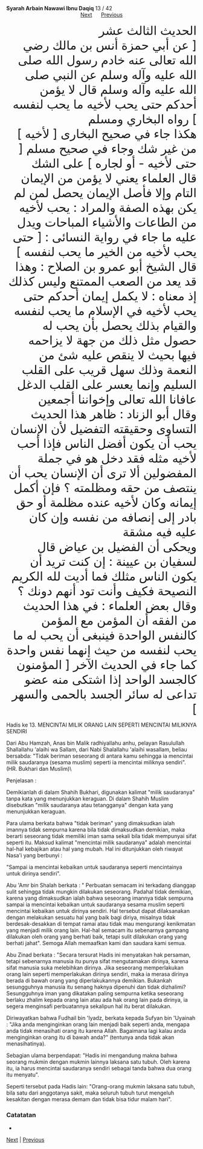 <tr><td align=center><b>Syarah Arbain Nawawi Ibnu Daqiq</b> 13 / 42<br></td></tr><tr><td valign=top><center><a href='14'>Next</a> &nbsp; &nbsp; &nbsp;<a href='12'>Previous</a></center><section class='nass'><p lang='ar' dir='rtl' align=right><font size=6> الحديث الثالث عشر <br />
[ عن أبي حمزة أنس بن مالك رضي الله تعالى عنه خادم رسول الله صلى الله عليه وآله وسلم عن النبي صلى الله عليه وآله وسلم قال لا يؤمن أحدكم حتى يحب لأخيه ما يحب لنفسه ] رواه البخاري ومسلم <br />
هكذا جاء في صحيح البخارى [ لأخيه ] من غير شك وجاء في صحيح مسلم [ حتى لأخيه - أو لجاره ] على الشك <br />
قال العلماء يعني لا يؤمن من الإيمان التام وإلا فأصل الإيمان يحصل لمن لم يكن بهذه الصفة والمراد : يحب لأخيه من الطاعات والأشياء المباحات ويدل عليه ما جاء في رواية النسائى : [ حتى يحب لأخيه من الخير ما يحب لنفسه ] قال الشيخ أبو عمرو بن الصلاح : وهذا قد يعد من الصعب الممتنع وليس كذلك إذ معناه : لا يكمل إيمان أحدكم حتى يحب لأخيه في الإسلام ما يحب لنفسه والقيام بذلك يحصل بأن يحب له حصول مثل ذلك من جهة لا يزاحمه فيها بحيث لا ينقص عليه شئ من النعمة وذلك سهل قريب على القلب السليم وإنما يعسر على القلب الدغل عافانا الله تعالى وإخواننا أجمعين <br />
وقال أبو الزناد : ظاهر هذا الحديث التساوى وحقيقته التفضيل لأن الإنسان يحب أن يكون أفضل الناس فإذا أحب لأخيه مثله فقد دخل هو في جملة المفضولين ألا ترى أن الإنسان يحب أن ينتصف من حقه ومظلمته ؟ فإن أكمل إيمانه وكان لأخيه عنده مظلمة أو حق بادر إلى إنصافه من نفسه وإن كان عليه فيه مشقة <br />
ويحكى أن الفضيل بن عياض قال لسفيان بن عيينة : إن كنت تريد أن يكون الناس مثلك فما أديت لله الكريم النصيحة فكيف وأنت تود أنهم دونك ؟ <br />
وقال بعض العلماء : في هذا الحديث من الفقه أن المؤمن مع المؤمن كالنفس الواحدة فينبغى أن يحب له ما يحب لنفسه من حيث إنهما نفس واحدة كما جاء في الحديث الآخر [ المؤمنون كالجسد الواحد إذا اشتكى منه عضو تداعى له سائر الجسد بالحمى والسهر ] <br />
</font></p></section>

<div  markdown="1">

Hadis ke 13. MENCINTAI MILIK ORANG LAIN SEPERTI MENCINTAI MILIKNYA SENDIRI

Dari Abu Hamzah, Anas bin Malik radhiyallahu anhu, pelayan Rasulullah Shallallahu 'alaihi wa Sallam, dari Nabi Shalallahu 'alaihi wasallam, beliau bersabda: "Tidak beriman seseorang di antara kamu sehingga ia mencintai milik saudaranya (sesama muslim) seperti ia mencintai miliknya sendiri". (HR. Bukhari dan Muslim)\

Penjelasan :

Demikianlah di dalam Shahih Bukhari, digunakan kalimat "milik saudaranya" tanpa kata yang menunjukkan keraguan. Di dalam Shahih Muslim disebutkan "milik saudaranya atau tetangganya" dengan kata yang menunjukkan keraguan.

Para ulama berkata bahwa "tidak beriman" yang dimaksudkan ialah imannya tidak sempurna karena bila tidak dimaksudkan demikian, maka berarti seseorang tidak memiliki iman sama sekali bila tidak mempunyai sifat seperti itu. Maksud kalimat "mencintai  milik  saudaranya"  adalah  mencintai  hal-hal  kebajikan  atau  hal  yang mubah. Hal ini ditunjukkan oleh riwayat Nasa'i yang berbunyi :

"Sampai  ia  mencintai  kebaikan  untuk  saudaranya  seperti  mencintainya  untuk dirinya sendiri".

Abu 'Amr bin Shalah berkata : " Perbuatan semacam ini terkadang dianggap sulit sehingga tidak mungkin dilakukan seseorang. Padahal tidak demikian, karena yang dimaksudkan ialah bahwa seseorang imannya tidak sempurna sampai ia mencintai kebaikan untuk saudaranya sesama muslim seperti mencintai kebaikan untuk dirinya sendiri. Hal tersebut dapat dilaksanakan dengan melakukan sesuatu hal yang baik bagi diriya, misalnya tidak berdesak-desakkan di tempat ramai atau tidak mau mengurangi kenikmatan yang menjadi milik orang lain. Hal-hal semacam itu sebenarnya gampang dilakukan oleh  orang  yang  berhati  baik,  tetapi  sulit  dilakukan orang  yang  berhati jahat". Semoga Allah memaafkan kami dan saudara kami semua.

Abu Zinad berkata : "Secara tersurat Hadis ini menyatakan hak persaman, tetapi sebenarnya manusia itu punya sifat mengutamakan dirinya, karena sifat manusia suka melebihkan dirinya. Jika seseorang memperlakukan orang lain seperti memperlakukan dirinya sendiri, maka ia merasa dirinya berada di bawah orang yang diperlakukannya demikian. Bukankah sesungguhnya manusia itu senang haknya dipenuhi dan tidak dizhalimi? Sesungguhnya iman yang dikatakan paling sempurna ketika seseorang berlaku zhalim kepada orang lain atau ada hak orang lain pada dirinya, ia segera menginsafi perbuatannya sekalipun hal itu berat dilakukan.

Diriwayatkan bahwa Fudhail bin 'Iyadz, berkata kepada Sufyan bin 'Uyainah : "Jika anda menginginkan orang lain menjadi baik seperti anda, mengapa anda tidak menasihati orang itu karena Allah. Bagaimana lagi kalau anda menginginkan orang itu di bawah anda?" (tentunya anda tidak akan menasihatinya).

Sebagian ulama berpendapat: "Hadis ini mengandung makna bahwa seorang mukmin dengan mukmin lainnya laksana satu tubuh. Oleh karena itu, ia harus mencintai saudaranya sendiri sebagai tanda bahwa dua orang itu menyatu".

Seperti tersebut pada Hadis lain:
"Orang-orang mukmin laksana satu tubuh, bila satu dari anggotanya sakit, maka seluruh tubuh turut mengeluh kesakitan dengan merasa demam dan tidak  bisa tidur malam hari".

### Catatatan  
- 
[Next](14) | [Previous](12)
</div>

